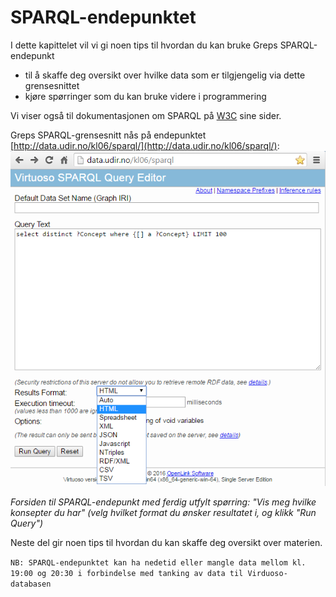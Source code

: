 # SPARQL-endepunktet

I dette kapittelet vil vi gi noen tips til hvordan du kan bruke Greps SPARQL-endepunkt

* til å skaffe deg oversikt over hvilke data som er tilgjengelig via dette grensesnittet 
* kjøre spørringer som du kan bruke videre i programmering

Vi viser også til dokumentasjonen om SPARQL på [W3C](https://www.w3.org/TR/sparql11-overview/) sine sider.

Greps SPARQL-grensesnitt nås på endepunktet [http://data.udir.no/kl06/sparql/](http://data.udir.no/kl06/sparql/):  
![](/sparql-grensesnittet/afa0b18e-1fb2-4bbf-afcc-fa4265703583.png)

_Forsiden til SPARQL-endepunkt med ferdig utfylt spørring: "Vis meg hvilke konsepter du har" \(velg hvilket format du ønsker resultatet i, og klikk "Run Query"\)_

Neste del gir noen tips til hvordan du kan skaffe deg oversikt over materien.

`NB: SPARQL-endepunktet kan ha nedetid eller mangle data mellom kl. 19:00 og 20:30 i forbindelse med tanking av data til Virduoso-databasen`

